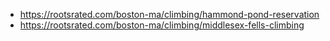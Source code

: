  - https://rootsrated.com/boston-ma/climbing/hammond-pond-reservation
 - https://rootsrated.com/boston-ma/climbing/middlesex-fells-climbing
